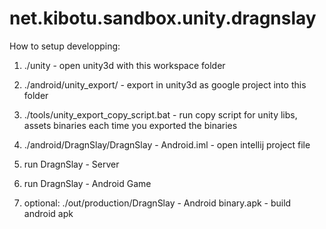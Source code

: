 net.kibotu.sandbox.unity.dragnslay
==================================

How to setup developping:

1) ./unity - open unity3d with this workspace folder

2) ./android/unity_export/ - export in unity3d as google project into this folder

3) ./tools/unity_export_copy_script.bat - run copy script for unity libs, assets binaries each time you exported the binaries

4) ./android/DragnSlay/DragnSlay - Android.iml - open intellij project file

5) run DragnSlay - Server

6) run DragnSlay - Android Game

7) optional: ./out/production/DragnSlay - Android binary.apk - build android apk

